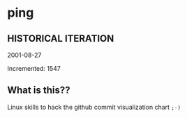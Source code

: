 # ping

## HISTORICAL ITERATION
2001-08-27

Incremented: 1547

## What is this?? 
Linux skills to hack the github commit visualization chart `;-)`
